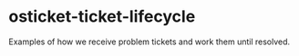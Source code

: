 # osticket-ticket-lifecycle
Examples of how we receive problem tickets and work them until resolved. 
